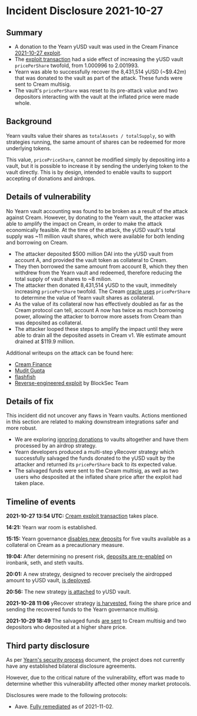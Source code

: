 # Incident Disclosure 2021-10-27

## Summary
- A donation to the Yearn yUSD vault was used in the Cream Finance [2021-10-27 exploit](https://medium.com/cream-finance/post-mortem-exploit-oct-27-507b12bb6f8e).
- The [exploit transaction](https://etherscan.io/tx/0x0fe2542079644e107cbf13690eb9c2c65963ccb79089ff96bfaf8dced2331c92) had a side effect of increasing the yUSD vault `pricePerShare` twofold, from 1.000996 to 2.001993.
- Yearn was able to successfully recover the 8,431,514 yUSD (~$9.42m) that was donated to the vault as part of the attack. These funds were sent to Cream multisig.
- The vault's `pricePerShare` was reset to its pre-attack value and two depositors interacting with the vault at the inflated price were made whole.


## Background

Yearn vaults value their shares as `totalAssets / totalSupply`, so with strategies running, the same amount of shares can be redeemed for more underlying tokens.

This value, `pricePriceShare`, cannot be modified simply by depositing into a vault, but it is possible to increase it by sending the underlying token to the vault directly. This is by design, intended to enable vaults to support accepting of donations and airdrops.

## Details of vulnerability

No Yearn vault accounting was found to be broken as a result of the attack against Cream. However, by donating to the Yearn vault, the attacker was able to amplify the impact on Cream, in order to make the attack economically feasible. At the time of the attack, the yUSD vault's total supply was ~11 million vault shares, which were available for both lending and borrowing on Cream.

- The attacker deposited $500 million DAI into the yUSD vault from account A, and provided the vault token as collateral to Cream.
- They then borrowed the same amount from account B, which they then withdrew from the Yearn vault and redeemed, therefore reducing the total supply of vault shares to ~8 milion.
- The attacker then donated 8,431,514 yUSD to the vault, immeditely increasing `pricePerShare`  twofold. The Cream [oracle uses](https://github.com/CreamFi/compound-protocol/blob/7ae4ccd4041886a8853c4bd83fda095464b70f6f/contracts/PriceOracle/PriceOracleProxy.sol#L223) `pricePerShare` to determine the value of Yearn vault shares as collateral.
- As the value of its collateral now has effectively doubled as far as the Cream protocol can tell, account A now has twice as much borrowing power, allowing the attacker to borrow  more assets from Cream than was deposited as collateral.
- The attacker looped these steps to amplify the impact until they were able to drain all the deposited assets in Cream v1. We estimate amount drained at $119.9 million.

Additional writeups on the attack can be found here:
- [Cream Finance](https://medium.com/cream-finance/post-mortem-exploit-oct-27-507b12bb6f8e)
- [Mudit Gupta](https://mudit.blog/cream-hack-analysis/)
- [flashfish](https://twitter.com/flashfish0x/status/1455328783305744390)
- [Reverse-engineered exploit](https://github.com/blocksecteam/defi_poc/blob/main/CREAM_ORACLE/) by BlockSec Team

## Details of fix

This incident did not uncover any flaws in Yearn vaults. Actions mentioned in this section are related to making downstream integrations safer and more robust.

- We are exploring [ignoring donations](https://github.com/yearn/yearn-vaults/pull/482) to vaults altogether and have them processed by an airdrop strategy.
- Yearn developers produced a multi-step yRecover strategy which successfully salvaged the funds donated to the yUSD vault by the attacker and returned its `pricePerShare` back to its expected value.
- The salvaged funds were sent to the Cream  multisig, as well as two users who desposited at the inflated share price after the exploit had taken place.

## Timeline of events

**2021-10-27 13:54 UTC:** [Cream exploit transaction](https://etherscan.io/tx/0x0fe2542079644e107cbf13690eb9c2c65963ccb79089ff96bfaf8dced2331c92) takes place.

**14:21:** Yearn war room is established.

**15:15:** Yearn governance [disables new deposits](https://etherscan.io/tx/0x9afc216f0e48d8e8f0a1a35bd48da216816946b3c838491c995e6e41ddc275e9) for five vaults available as a collateral on Cream as a precautionary measure.

**19:04:** After determining no present risk, [deposits are re-enabled](https://etherscan.io/tx/0xb92a3e081a12225a5aa402e9a884f4353ddfa23e6796ade2cdc0b1cd28dc697e) on ironbank, seth, and steth vaults.

**20:01:** A new strategy, designed to recover precisely the airdropped amount to yUSD vault, [is deployed](https://etherscan.io/tx/0x9187103a76a7fa3de3c63d746495679193a769eec7467c9b9356d193224a2a0e).

**20:56:** The new strategy [is attached](https://etherscan.io/tx/0xdde78faadf0d6d0edafce895e7059b5578652c61afe2a3ce663cafc9f7103f8e) to yUSD vault.

**2021-10-28 11:06** yRecover strategy [is harvested](https://etherscan.io/tx/0x9cc9c42e2da1a2ae774a6ac393aff5974462c999773ea0b04cdd41aebdf5d650), fixing the share price and sending the recovered funds to the Yearn governance multisig.

**2021-10-29 18:49** The salvaged funds [are sent](https://etherscan.io/tx/0xe004203b7ceee66c679bf80db6db40b6926d560fd6f212829e0c2e8c04f2c7e9) to Cream multisig and two depositors who deposited at a higher share price.

## Third party disclosure

As per [Yearn's security process](https://github.com/yearn/yearn-security/blob/master/SECURITY.md) document, the project does not currently have any established bilateral disclosure agreements.

However, due to the critical nature of the vulnerability, effort was made to determine whether this vulnerability affected other money market protocols.

Disclosures were made to the following protocols:
- Aave. [Fully remediated](https://app.aave.com/#/governance/44-QmNVWrrm3ieyRRVD4f77zdxrvSUj1W4HDCojLKNcxmVQhr) as of 2021-11-02.
